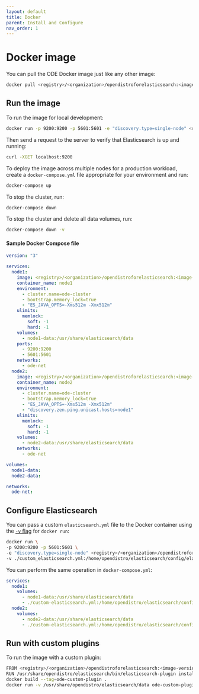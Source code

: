 ```yaml
---
layout: default
title: Docker
parent: Install and Configure
nav_order: 1
---
```


# Docker image

You can pull the ODE Docker image just like any other image:

```bash
docker pull <registry>/<organization>/opendistroforelasticsearch:<image-version>
```


## Run the image

To run the image for local development:

```bash
docker run -p 9200:9200 -p 5601:5601 -e "discovery.type=single-node" <registry>/<organization>/opendistroforelasticsearch:<image-version>
```

Then send a request to the server to verify that Elasticsearch is up and running:

```bash
curl -XGET localhost:9200
```

To deploy the image across multiple nodes for a production workload, create a `docker-compose.yml` file appropriate for your environment and run:

```bash
docker-compose up
```

To stop the cluster, run:

```bash
docker-compose down
```

To stop the cluster and delete all data volumes, run:

```bash
docker-compose down -v
```


#### Sample Docker Compose file

```yml
version: "3"

services:
  node1:
    image: <registry>/<organization>/opendistroforelasticsearch:<image-version>
    container_name: node1
    environment:
      - cluster.name=ode-cluster
      - bootstrap.memory_lock=true
      - "ES_JAVA_OPTS=-Xms512m -Xmx512m"
    ulimits:
      memlock:
        soft: -1
        hard: -1
    volumes:
      - node1-data:/usr/share/elasticsearch/data
    ports:
      - 9200:9200
      - 5601:5601
    networks:
      - ode-net
  node2:
    image: <registry>/<organization>/opendistroforelasticsearch:<image-version>
    container_name: node2
    environment:
      - cluster.name=ode-cluster
      - bootstrap.memory_lock=true
      - "ES_JAVA_OPTS=-Xms512m -Xmx512m"
      - "discovery.zen.ping.unicast.hosts=node1"
    ulimits:
      memlock:
        soft: -1
        hard: -1
    volumes:
      - node2-data:/usr/share/elasticsearch/data
    networks:
      - ode-net

volumes:
  node1-data:
  node2-data:

networks:
  ode-net:
```


## Configure Elasticsearch

You can pass a custom `elasticsearch.yml` file to the Docker container using the [`-v` flag](https://docs.docker.com/engine/reference/commandline/run/#mount-volume--v---read-only) for `docker run`:

```bash
docker run \
-p 9200:9200 -p 5601:5601 \
-e "discovery.type=single-node" <registry>/<organization>/opendistroforelasticsearch:<image-version> \
-v ./custom_elasticsearch.yml:/home/opendistro/elasticsearch/config/elasticsearch.yml
```

You can perform the same operation in `docker-compose.yml`:

```yml
services:
  node1:
    volumes:
      - node1-data:/usr/share/elasticsearch/data
      - ./custom-elasticsearch.yml:/home/opendistro/elasticsearch/config/elasticsearch.yml
  node2:
    volumes:
      - node2-data:/usr/share/elasticsearch/data
      - ./custom-elasticsearch.yml:/home/opendistro/elasticsearch/config/elasticsearch.yml
```


## Run with custom plugins

To run the image with a custom plugin:

```bash
FROM <registry>/<organization>/opendistroforelasticsearch:<image-version>
RUN /usr/share/opendistro/elasticsearch/bin/elasticsearch-plugin install --batch <plugin-name-or-url>
docker build --tag=ode-custom-plugin .
docker run -v /usr/share/opendistro/elasticsearch/data ode-custom-plugin
```
